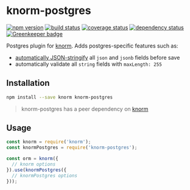 # knorm-postgres

[![npm version](https://badge.fury.io/js/knorm-postgres.svg)](http://badge.fury.io/js/knorm-postgres)
[![build status](https://travis-ci.org/joelmukuthu/knorm-postgres.svg?branch=master)](https://travis-ci.org/joelmukuthu/knorm-postgres)
[![coverage status](https://coveralls.io/repos/github/joelmukuthu/knorm-postgres/badge.svg?branch=master)](https://coveralls.io/github/joelmukuthu/knorm-postgres?branch=master)
[![dependency status](https://david-dm.org/joelmukuthu/knorm-postgres.svg)](https://david-dm.org/joelmukuthu/kknorm-postgres)
[![Greenkeeper badge](https://badges.greenkeeper.io/joelmukuthu/knorm-postgres.svg)](https://greenkeeper.io/)

Postgres plugin for [knorm](https://www.npmjs.com/package/knorm). Adds 
postgres-specific features such as:

* [automatically JSON-stringify](http://knexjs.org/#Schema-json) all `json` and 
  `jsonb` fields before save
* automatically validate all `string` fields with `maxLength: 255`

## Installation
```bash
npm install --save knorm knorm-postgres
```
> knorm-postgres has a peer dependency on
[knorm](https://www.npmjs.com/package/knorm)

## Usage

```js
const knorm = require('knorm');
const knormPostgres = require('knorm-postgres');

const orm = knorm({
  // knorm options
}).use(knormPostgres({
  // knormPostgres options
}));
```

